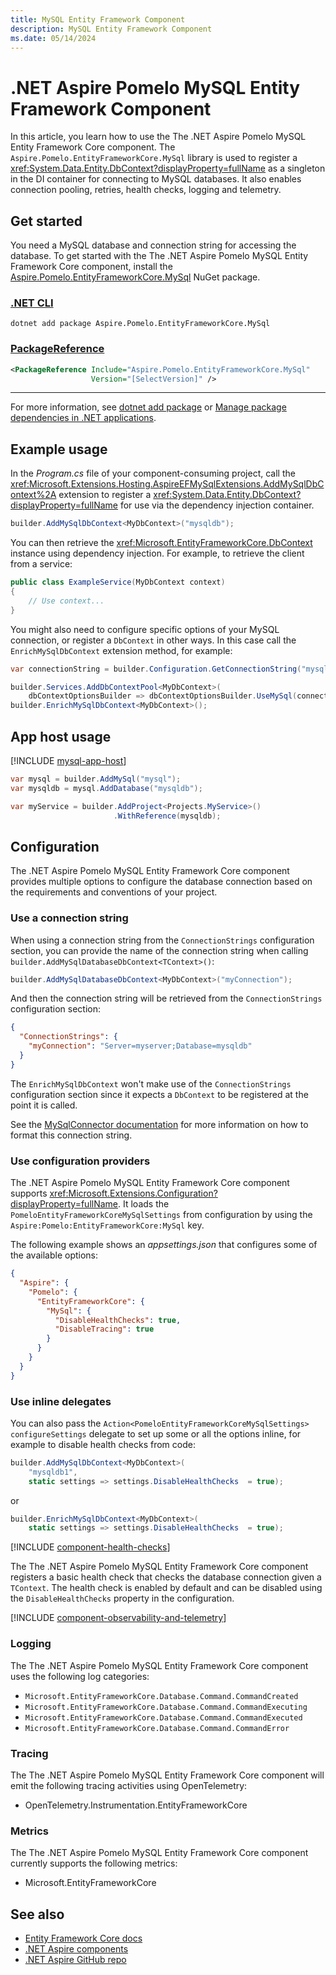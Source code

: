 ```yaml
---
title: MySQL Entity Framework Component
description: MySQL Entity Framework Component
ms.date: 05/14/2024
---
```


# .NET Aspire Pomelo MySQL Entity Framework Component

In this article, you learn how to use the The .NET Aspire Pomelo MySQL Entity Framework Core component. The `Aspire.Pomelo.EntityFrameworkCore.MySql` library is used to register a <xref:System.Data.Entity.DbContext?displayProperty=fullName> as a singleton in the DI container for connecting to MySQL databases. It also enables connection pooling, retries, health checks, logging and telemetry.

## Get started

You need a MySQL database and connection string for accessing the database. To get started with the The .NET Aspire Pomelo MySQL Entity Framework Core component, install the [Aspire.Pomelo.EntityFrameworkCore.MySql](https://www.nuget.org/packages/Aspire.Pomelo.EntityFrameworkCore.MySql) NuGet package.

### [.NET CLI](#tab/dotnet-cli)

```dotnetcli
dotnet add package Aspire.Pomelo.EntityFrameworkCore.MySql
```

### [PackageReference](#tab/package-reference)

```xml
<PackageReference Include="Aspire.Pomelo.EntityFrameworkCore.MySql"
                  Version="[SelectVersion]" />
```

---

For more information, see [dotnet add package](/dotnet/core/tools/dotnet-add-package) or [Manage package dependencies in .NET applications](/dotnet/core/tools/dependencies).

## Example usage

In the _Program.cs_ file of your component-consuming project, call the <xref:Microsoft.Extensions.Hosting.AspireEFMySqlExtensions.AddMySqlDbContext%2A> extension to register a <xref:System.Data.Entity.DbContext?displayProperty=fullName> for use via the dependency injection container.

```csharp
builder.AddMySqlDbContext<MyDbContext>("mysqldb");
```

You can then retrieve the <xref:Microsoft.EntityFrameworkCore.DbContext> instance using dependency injection. For example, to retrieve the client from a service:

```csharp
public class ExampleService(MyDbContext context)
{
    // Use context...
}
```

You might also need to configure specific options of your MySQL connection, or register a `DbContext` in other ways. In this case call the `EnrichMySqlDbContext` extension method, for example:

```csharp
var connectionString = builder.Configuration.GetConnectionString("mysqldb");

builder.Services.AddDbContextPool<MyDbContext>(
    dbContextOptionsBuilder => dbContextOptionsBuilder.UseMySql(connectionString, serverVersion));
builder.EnrichMySqlDbContext<MyDbContext>();
```

## App host usage

[!INCLUDE [mysql-app-host](includes/mysql-app-host.md)]

```csharp
var mysql = builder.AddMySql("mysql");
var mysqldb = mysql.AddDatabase("mysqldb");

var myService = builder.AddProject<Projects.MyService>()
                       .WithReference(mysqldb);
```

## Configuration

The .NET Aspire Pomelo MySQL Entity Framework Core component provides multiple options to configure the database connection based on the requirements and conventions of your project.

### Use a connection string

When using a connection string from the `ConnectionStrings` configuration section, you can provide the name of the connection string when calling `builder.AddMySqlDatabaseDbContext<TContext>()`:

```csharp
builder.AddMySqlDatabaseDbContext<MyDbContext>("myConnection");
```

And then the connection string will be retrieved from the `ConnectionStrings` configuration section:

```json
{
  "ConnectionStrings": {
    "myConnection": "Server=myserver;Database=mysqldb"
  }
}
```

The `EnrichMySqlDbContext` won't make use of the `ConnectionStrings` configuration section since it expects a `DbContext` to be registered at the point it is called.

See the [MySqlConnector documentation](https://mysqlconnector.net/connection-options/) for more information on how to format this connection string.

### Use configuration providers

The .NET Aspire Pomelo MySQL Entity Framework Core component supports <xref:Microsoft.Extensions.Configuration?displayProperty=fullName>. It loads the `PomeloEntityFrameworkCoreMySqlSettings` from configuration by using the `Aspire:Pomelo:EntityFrameworkCore:MySql` key.

The following example shows an _appsettings.json_ that configures some of the available options:

```json
{
  "Aspire": {
    "Pomelo": {
      "EntityFrameworkCore": {
        "MySql": {
          "DisableHealthChecks": true,
          "DisableTracing": true
        }
      }
    }
  }
}
```

### Use inline delegates

You can also pass the `Action<PomeloEntityFrameworkCoreMySqlSettings> configureSettings` delegate to set up some or all the options inline, for example to disable health checks from code:

```csharp
builder.AddMySqlDbContext<MyDbContext>(
    "mysqldb1",
    static settings => settings.DisableHealthChecks  = true);
```

or

```csharp
builder.EnrichMySqlDbContext<MyDbContext>(
    static settings => settings.DisableHealthChecks  = true);
```

[!INCLUDE [component-health-checks](../includes/component-health-checks.md)]

The The .NET Aspire Pomelo MySQL Entity Framework Core component registers a basic health check that checks the database connection given a `TContext`. The health check is enabled by default and can be disabled using the `DisableHealthChecks` property in the configuration.

[!INCLUDE [component-observability-and-telemetry](../includes/component-observability-and-telemetry.md)]

### Logging

The The .NET Aspire Pomelo MySQL Entity Framework Core component uses the following log categories:

- `Microsoft.EntityFrameworkCore.Database.Command.CommandCreated`
- `Microsoft.EntityFrameworkCore.Database.Command.CommandExecuting`
- `Microsoft.EntityFrameworkCore.Database.Command.CommandExecuted`
- `Microsoft.EntityFrameworkCore.Database.Command.CommandError`

### Tracing

The The .NET Aspire Pomelo MySQL Entity Framework Core component will emit the following tracing activities using OpenTelemetry:

- OpenTelemetry.Instrumentation.EntityFrameworkCore

### Metrics

The The .NET Aspire Pomelo MySQL Entity Framework Core component currently supports the following metrics:

- Microsoft.EntityFrameworkCore

## See also

- [Entity Framework Core docs](/ef/core)
- [.NET Aspire components](../fundamentals/components-overview.md)
- [.NET Aspire GitHub repo](https://github.com/dotnet/aspire)
